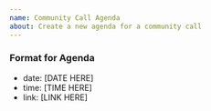 ```yaml
---
name: Community Call Agenda
about: Create a new agenda for a community call
---
```


### Format for Agenda
* date: [DATE HERE]
* time: [TIME HERE]
* link: [LINK HERE]
